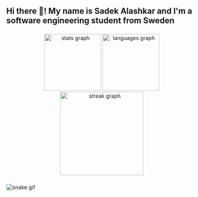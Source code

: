 

<h2 align="left">Hi there 👋! My name is Sadek Alashkar and I'm a software engineering student from Sweden </h2>

###

<div align="center">
  <img src="https://github-readme-stats.vercel.app/api?username=Ashkar99&hide_title=false&hide_rank=false&show_icons=true&include_all_commits=true&count_private=true&disable_animations=false&theme=monokai&locale=en&hide_border=false" height="150" alt="stats graph"  />
  <img src="https://github-readme-stats.vercel.app/api/top-langs?username=ashkar99&locale=en&hide_title=false&layout=compact&card_width=320&langs_count=6&theme=monokai&hide_border=false" height="150" alt="languages graph"  />
</div>
<div align="center">
  <img src="https://streak-stats.demolab.com?user=ashkar99&locale=en&mode=daily&theme=dark&hide_border=false&border_radius=5&order=3" height="220" alt="streak graph"  />
</div>


### 
![snake gif](https://github.com/ashkar99/ashkar99/output/github-contribution-grid-snake.gif)
###

<!--
**ashkar99/ashkar99** is a ✨ _special_ ✨ repository because its `README.md` (this file) appears on your GitHub profile.

Here are some ideas to get you started:

- 🔭 I’m currently working on ...
- 🌱 I’m currently learning ...
- 👯 I’m looking to collaborate on ...
- 🤔 I’m looking for help with ...
- 💬 Ask me about ...
- 📫 How to reach me: ...
- 😄 Pronouns: ...
- ⚡ Fun fact: ...
-->

